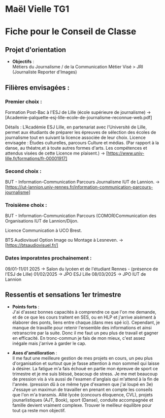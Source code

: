 # Maël  Vielle  TG1
# Fiche pour le Conseil de Classe

## Projet d'orientation
- **Objectifs** :  
  Métiers du Journalisme / de la Communication
  Métier Visé > JRI (Journaliste Reporter d'Images)

## **Filières envisagées** :

### Premier choix :
  Formation Post-Bac à l'ESJ de Lille (école supérieure de journalisme) -> [Academie-palquette-esj-lille-ecole-de-journalisme-reconnue-web.pdf]

  Détails : L’Académie ESJ Lille, en partenariat avec l’Université de Lille, permet aux étudiants de préparer les épreuves de sélection des écoles de journalisme tout en suivant la licence associée de leur choix.
  Licence envisagée : 
  Études culturelles, parcours Culture et médias.
  (Par rapport à la danse, au théatre,et à toute autres formes d'arts. Les compétences et attendus visées de cette Licence me plaisent.) -> [https://www.univ-lille.fr/formations/fr-00001917] 

### Second choix :
  BUT - Information-Communication Parcours Journalisme IUT de Lannion. -> [https://iut-lannion.univ-rennes.fr/information-communication-parcours-journalisme]

### Troisième choix :
  BUT - Information-Communication Parcours (COMOR)Communication des Organisations IUT de Lannion/Dijon.

  Licence Communication à UCO Brest.

  BTS Audiovisuel Option  Image ou Montage à Lesneven. -> [https://btsaudiovisuel.fr/]


### Dates imporatntes prochainement :
09/01-11/01 2025 -> Salon du lycéen et de l'étudiant Rennes - (présence de l'ESJ de Lille)
01/02/2025 -> JPO ESJ Lille
08/03/2025 -> JPO IUT de Lannion

## Ressentis et sensations 1er trimestre

- **Points forts** :  
  J'ai  d'assez bonnes  capacités à comprendre  ce  que l'on  me  demande,  et  de  ce  que les cours traitent  en  SES,  ou  en  HLP et  j'arrive aisément à élaborer  des ponts,  liens entre chaque.(dans mes spé ici).
  Cependant,  je  manque  de  travaille pour  retenir l'ensemble  des informations  et  ainsi retranscrire  par la  suite. Donc  il  me  faut  un  peu plus  de  travail et  gagner en  efficacité.  En  tronc-commun  je  fais  de  mon mieux, c'est  assez inégale  mais  j'arrive  à garder  le  cap.

- **Axes d'amélioration** :  
  Il  me  faut  une meilleure gestion de  mes projets en  cours,  un  peu plus  d'organisation  et  surtout que je  fasse attention à mon sommeil qui laisse  à désirer.  La  fatigue m'a fais  échoué  en  partie  mon épreuve de  sport ce  trimestre et  je  me  suis  bléssé, beacoup de  stress. Je  me  met beaucoup  de  pression  vis à vis aussi de l'examen d'anglais qui m'attend  à la  fin de  l'année.  (pression   dû  à ce  même  type d'examen  que  j'ai  loupé en  3e)  J'essaye  un  maximun de  travailler  en  prenant en  compte  les conseils  que l'on  m'a transmis.
  Allié lycée (concours éloquence,  CVL),  projets  jounarlistiques (AJT, Book), sport (Danse), conduite accompagnée et  famille devient vraiment  complexe.  Trouver le  meilleur  équilibre pour  tout  ça  reste mon objectif.
